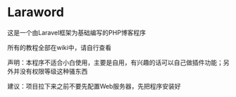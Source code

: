 # Laraword

这是一个由Laravel框架为基础编写的PHP博客程序

所有的教程全部在wiki中，请自行查看

声明：本程序不适合小白使用，主要是自用，有兴趣的话可以自己做插件功能；另外并没有权限等级这种骚东西

建议：项目拉下来之前不要先配置Web服务器，先把程序安装好